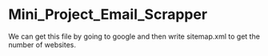 # Mini_Project_Email_Scrapper
We can get this file by going to google and then write sitemap.xml to get the number of websites.
